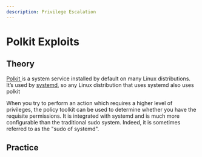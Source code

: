 ```yaml
---
description: Privilege Escalation
---
```


# Polkit Exploits

## Theory&#x20;

[Polkit ](https://gitlab.freedesktop.org/polkit/polkit/)is a system service installed by default on many Linux distributions. It’s used by [systemd](https://systemd.io/), so any Linux distribution that uses systemd also uses polkit

When you try to perform an action which requires a higher level of privileges, the policy toolkit can be used to determine whether you have the requisite permissions. It is integrated with systemd and is much more configurable than the traditional sudo system. Indeed, it is sometimes referred to as the "sudo of systemd".

## Practice





